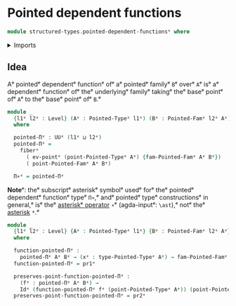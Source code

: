 # Pointed dependent functions

```agda
module structured-types.pointed-dependent-functionsᵉ where
```

<details><summary>Imports</summary>

```agda
open import foundation.dependent-pair-typesᵉ
open import foundation.fibers-of-mapsᵉ
open import foundation.function-typesᵉ
open import foundation.identity-typesᵉ
open import foundation.universe-levelsᵉ

open import structured-types.pointed-families-of-typesᵉ
open import structured-types.pointed-typesᵉ
```

</details>

## Idea

Aᵉ pointedᵉ dependentᵉ functionᵉ ofᵉ aᵉ pointedᵉ familyᵉ `B`ᵉ overᵉ `A`ᵉ isᵉ aᵉ dependentᵉ
functionᵉ ofᵉ theᵉ underlyingᵉ familyᵉ takingᵉ theᵉ baseᵉ pointᵉ ofᵉ `A`ᵉ to theᵉ baseᵉ pointᵉ
ofᵉ `B`.ᵉ

```agda
module _
  {l1ᵉ l2ᵉ : Level} (Aᵉ : Pointed-Typeᵉ l1ᵉ) (Bᵉ : Pointed-Famᵉ l2ᵉ Aᵉ)
  where

  pointed-Πᵉ : UUᵉ (l1ᵉ ⊔ l2ᵉ)
  pointed-Πᵉ =
    fiberᵉ
      ( ev-pointᵉ (point-Pointed-Typeᵉ Aᵉ) {fam-Pointed-Famᵉ Aᵉ Bᵉ})
      ( point-Pointed-Famᵉ Aᵉ Bᵉ)

  Π∗ᵉ = pointed-Πᵉ
```

**Note**ᵉ: theᵉ subscriptᵉ asteriskᵉ symbolᵉ usedᵉ forᵉ theᵉ pointedᵉ dependentᵉ functionᵉ
typeᵉ `Π∗`,ᵉ andᵉ pointedᵉ typeᵉ constructionsᵉ in general,ᵉ isᵉ theᵉ
[asteriskᵉ operator](https://codepoints.net/U+2217ᵉ) `∗`ᵉ (agda-inputᵉ: `\ast`),ᵉ notᵉ
theᵉ [asterisk](https://codepoints.net/U+002Aᵉ) `*`.ᵉ

```agda
module _
  {l1ᵉ l2ᵉ : Level} {Aᵉ : Pointed-Typeᵉ l1ᵉ} {Bᵉ : Pointed-Famᵉ l2ᵉ Aᵉ}
  where

  function-pointed-Πᵉ :
    pointed-Πᵉ Aᵉ Bᵉ → (xᵉ : type-Pointed-Typeᵉ Aᵉ) → fam-Pointed-Famᵉ Aᵉ Bᵉ xᵉ
  function-pointed-Πᵉ = pr1ᵉ

  preserves-point-function-pointed-Πᵉ :
    (fᵉ : pointed-Πᵉ Aᵉ Bᵉ) →
    Idᵉ (function-pointed-Πᵉ fᵉ (point-Pointed-Typeᵉ Aᵉ)) (point-Pointed-Famᵉ Aᵉ Bᵉ)
  preserves-point-function-pointed-Πᵉ = pr2ᵉ
```